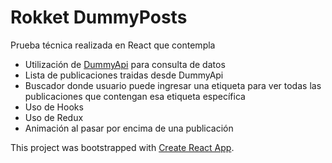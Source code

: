 # Rokket DummyPosts

Prueba técnica realizada en React que contempla

* Utilización de [DummyApi](https://dummyapi.io/) para consulta de datos
* Lista de publicaciones traidas desde DummyApi
* Buscador donde usuario puede ingresar una etiqueta para ver todas las publicaciones que contengan esa etiqueta específica
* Uso de Hooks
* Uso de Redux
* Animación al pasar por encima de una publicación

This project was bootstrapped with [Create React App](https://github.com/facebook/create-react-app).
